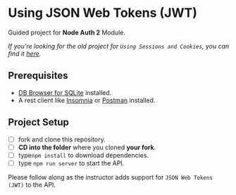 # Using JSON Web Tokens (JWT)

Guided project for **Node Auth 2** Module.

_If you're looking for the old project for `Using Sessions and Cookies`, you can find it [here](https://github.com/jsonmaur/node-auth2-guided-old)._

## Prerequisites

- [DB Browser for SQLite](https://sqlitebrowser.org) installed.
- A rest client like [Insomnia](https://insomnia.rest/download/) or [Postman](https://www.getpostman.com/downloads/) installed.

## Project Setup

- [ ] fork and clone this repository.
- [ ] **CD into the folder** where you cloned **your fork**.
- [ ] type`npm install` to download dependencies.
- [ ] type `npm run server` to start the API.

Please follow along as the instructor adds support for `JSON Web Tokens (JWT)` to the API.
